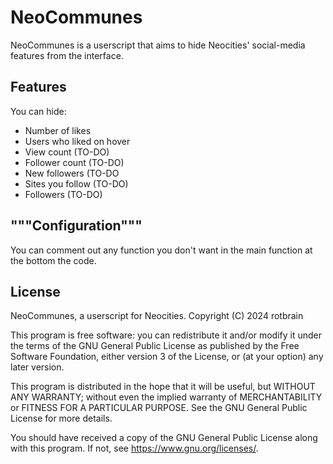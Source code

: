 # NeoCommunes

NeoCommunes is a userscript that aims to hide Neocities' social-media features from the interface.

## Features

You can hide:
* Number of likes
* Users who liked on hover
* View count (TO-DO)
* Follower count (TO-DO)
* New followers (TO-DO
* Sites you follow (TO-DO)
* Followers (TO-DO)

## """Configuration"""

You can comment out any function you don't want in the main function at the bottom the code.

## License

NeoCommunes, a userscript for Neocities.
Copyright (C) 2024 rotbrain

This program is free software: you can redistribute it and/or modify
it under the terms of the GNU General Public License as published by
the Free Software Foundation, either version 3 of the License, or
(at your option) any later version.

This program is distributed in the hope that it will be useful,
but WITHOUT ANY WARRANTY; without even the implied warranty of
MERCHANTABILITY or FITNESS FOR A PARTICULAR PURPOSE.  See the
GNU General Public License for more details.

You should have received a copy of the GNU General Public License
along with this program.  If not, see <https://www.gnu.org/licenses/>.
